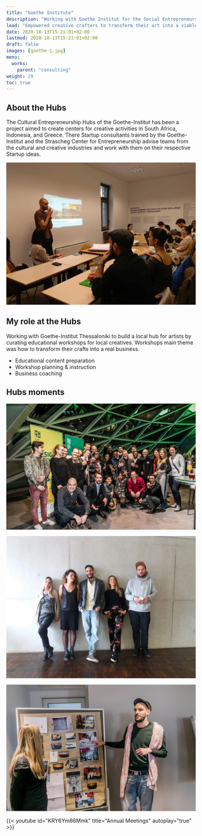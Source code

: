 ```yaml
---
title: "Goethe Institute"
description: "Working with Goethe Institut for the Social Entrepreneurship Hubs."
lead: "Empowered creative crafters to transform their art into a viable business."
date: 2020-10-13T15:21:01+02:00
lastmod: 2020-10-13T15:21:01+02:00
draft: false
images: [goethe-1.jpg]
menu:
  works:
    parent: "consulting"
weight: 29
toc: true
---
```


## About the Hubs

The Cultural Entrepreneurship Hubs of the Goethe-Institut has been a project aimed to create centers for creative activities in South Africa, Indonesia, and Greece. There Startup consultants trained by the Goethe-Institut and the Strascheg Center for Entrepreneurship advise teams from the cultural and creative industries and work with them on their respective Startup ideas.

![Business Model Canvas Presentation](goethe-3.jpg "Business Model Canvas Workshop - Thessaloniki")

## My role at the Hubs

Working with Goethe-Institut Thessaloniki to build a local hub for artists by curating educational workshops for local creatives. Workshops main theme was how to transform their crafts into a real business.

* Educational content preparation
* Workshop planning & instruction
* Business coaching

## Hubs moments

<!--![Workshop in Progress](goethe-2.jpg "Coaching Workshop - Munich.")-->

![Annual Meeting](goethe-1.jpg "Annual Meeting - Munich 2018.")

![Team Greece](goethe-5.jpg "Team Greece in Munich creative week.")

![Presenting](goethe-4.jpg "Presenting Thessaloniki's creative scene.")

{{< youtube id="KRY6Ym66Mmk" title="Annual Meetings" autoplay="true" >}}
